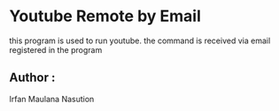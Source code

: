 # Youtube Remote by Email
this program is used to run youtube. the command is received via email registered in the program

## Author :
Irfan Maulana Nasution

